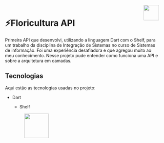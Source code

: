 <img height="50em" align="right" src="https://user-images.githubusercontent.com/58093259/211449637-11b770e8-daa8-46c6-b695-8c6518407ccc.svg" />

# ⚡Floricultura API
Primeira API que desenvolvi, utilizando a linguagem Dart com o Shelf, para um trabalho da disciplina de Integração de Sistemas no curso de Sistemas de informação. Foi uma experiência desafiadora e que agregou muito ao meu conhecimento. Nesse projeto pude entender como funciona uma API e sobre a arquitetura em camadas.
## Tecnologias

Aqui estão as tecnologias usadas no projeto:

- Dart
  - Shelf

    <div style="display: inline-block;">
        <img width="80em" src="https://cdn.jsdelivr.net/gh/devicons/devicon/icons/dart/dart-original.svg" />
    </div>


